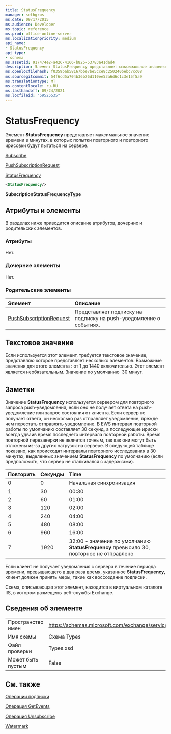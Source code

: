 ```yaml
---
title: StatusFrequency
manager: sethgros
ms.date: 09/17/2015
ms.audience: Developer
ms.topic: reference
ms.prod: office-online-server
ms.localizationpriority: medium
api_name:
- StatusFrequency
api_type:
- schema
ms.assetid: 917474e2-a426-4166-b825-53783a41dad4
description: Элемент StatusFrequency представляет максимальное значение времени в минутах, в которых попытки повторного и повторного ирисовки будут пытаться на сервере.
ms.openlocfilehash: f0359bab58167bbe7be5cce8c250240bebc7cc08
ms.sourcegitcommit: 54f6cd5a704b36b76d110ee53a6d6c1c3e15f5a9
ms.translationtype: MT
ms.contentlocale: ru-RU
ms.lasthandoff: 09/24/2021
ms.locfileid: "59525535"
---
```

# <a name="statusfrequency"></a>StatusFrequency

Элемент **StatusFrequency** представляет максимальное значение времени в минутах, в которых попытки повторного и повторного ирисовки будут пытаться на сервере. 
  
[Subscribe](subscribe.md)
  
[PushSubscriptionRequest](pushsubscriptionrequest.md)
  
[StatusFrequency](statusfrequency.md)
  
```XML
<StatusFrequency/>
```

 **SubscriptionStatusFrequencyType**
## <a name="attributes-and-elements"></a>Атрибуты и элементы

В разделах ниже приводится описание атрибутов, дочерних и родительских элементов.
  
### <a name="attributes"></a>Атрибуты

Нет.
  
### <a name="child-elements"></a>Дочерние элементы

Нет.
  
### <a name="parent-elements"></a>Родительские элементы

|**Элемент**|**Описание**|
|:-----|:-----|
|[PushSubscriptionRequest](pushsubscriptionrequest.md) <br/> |Представляет подписку на подписку на push-уведомление о событиях.  <br/> |
   
## <a name="text-value"></a>Текстовое значение

Если используется этот элемент, требуется текстовое значение, представляю которое представляет несколько элементов. Возможные значения для этого элемента : от 1 до 1440 включительно. Этот элемент является необязательным. Значение по умолчанию  30 минут.
  
## <a name="remarks"></a>Заметки

Значение **StatusFrequency** используется сервером для повторного запроса push-уведомления, если оно не получает ответа на push-уведомление или запрос состояния от клиента. Если сервер не получает ответа, он несколько раз отправляет уведомление, прежде чем перестать отправлять уведомление. В EWS интервал повторной работы по умолчанию составляет 30 секунд, а последующие ириски всегда удваив время последнего интервала повторной работы. Время повторной перезаверки не является точным, так как они могут быть отложены из-за других нагрузок на сервере. В следующей таблице показано, как происходят интервалы повторного исследования в 30 минутах, выделенных значением **StatusFrequency** по умолчанию (если предположить, что сервер не сталкивался с задержками). 
  
|**Повторить**|**Секунды**|**Time**|
|:-----|:-----|:-----|
|0  <br/> |0  <br/> |Начальная синхронизация  <br/> |
|1   <br/> |30  <br/> |00:30  <br/> |
|2  <br/> |60  <br/> |01:00  <br/> |
|3   <br/> |120  <br/> |02:00  <br/> |
|4   <br/> |240  <br/> |04:00  <br/> |
|5  <br/> |480  <br/> |08:00  <br/> |
|6   <br/> |960  <br/> |16:00  <br/> |
|7   <br/> |1920  <br/> |32:00 - значение по умолчанию **StatusFrequency** превысило 30, повторное не отправлено  <br/> |
   
Если клиент не получает уведомления с сервера в течение периода времени, превышающего в два раза время, указанное **StatusFrequency,** клиент должен принять меры, такие как воссоздание подписки. 
  
Схема, описывающая этот элемент, находится в виртуальном каталоге IIS, в котором размещены веб-службы Exchange.
  
## <a name="element-information"></a>Сведения об элементе

|||
|:-----|:-----|
|Пространство имен  <br/> |https://schemas.microsoft.com/exchange/services/2006/types  <br/> |
|Имя схемы  <br/> |Схема Types  <br/> |
|Файл проверки  <br/> |Types.xsd  <br/> |
|Может быть пустым  <br/> |False  <br/> |
   
## <a name="see-also"></a>См. также



[Операции подписки](subscribe-operation.md)
  
[Операция GetEvents](getevents-operation.md)
  
[Операция Unsubscribe](unsubscribe-operation.md)
  
[Watermark](watermark.md)

